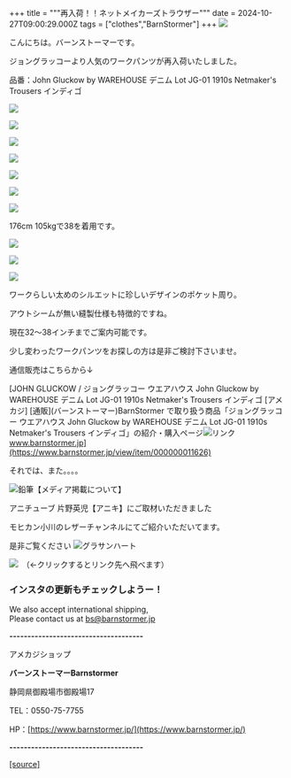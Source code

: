 +++
title = """再入荷！！ネットメイカーズトラウザー"""
date = 2024-10-27T09:00:29.000Z
tags = ["clothes","BarnStormer"]
+++
[![](https://stat.ameba.jp/user_images/20231023/16/barnstormer-go/b2/03/p/o0420015015354743273.png)](https://ameblo.jp/barnstormer-go/entry-12825670498.html)

こんにちは。バーンストーマーです。

ジョングラッコーより人気のワークパンツが再入荷いたしました。

品番：John Gluckow by WAREHOUSE デニム Lot JG-01 1910s Netmaker's Trousers インディゴ

[![](https://stat.ameba.jp/user_images/20241027/17/barnstormer-go/bd/00/j/o0467070115502881178.jpg)](https://stat.ameba.jp/user_images/20241027/17/barnstormer-go/bd/00/j/o0467070115502881178.jpg)

[![](https://stat.ameba.jp/user_images/20241027/17/barnstormer-go/09/f6/j/o0467070115502881181.jpg)](https://stat.ameba.jp/user_images/20241027/17/barnstormer-go/09/f6/j/o0467070115502881181.jpg)

[![](https://stat.ameba.jp/user_images/20241027/17/barnstormer-go/b8/6e/j/o0466070015502881623.jpg)](https://stat.ameba.jp/user_images/20241027/17/barnstormer-go/b8/6e/j/o0466070015502881623.jpg)

[![](https://stat.ameba.jp/user_images/20241027/17/barnstormer-go/7b/19/j/o0466070015502881624.jpg)](https://stat.ameba.jp/user_images/20241027/17/barnstormer-go/7b/19/j/o0466070015502881624.jpg)

[![](https://stat.ameba.jp/user_images/20241027/17/barnstormer-go/ec/5f/j/o0466070015502881626.jpg)](https://stat.ameba.jp/user_images/20241027/17/barnstormer-go/ec/5f/j/o0466070015502881626.jpg)

[![](https://stat.ameba.jp/user_images/20241027/17/barnstormer-go/a0/bd/j/o0466070015502881183.jpg)](https://stat.ameba.jp/user_images/20241027/17/barnstormer-go/a0/bd/j/o0466070015502881183.jpg)

[![](https://stat.ameba.jp/user_images/20241027/17/barnstormer-go/7e/28/j/o0466070015502881629.jpg)](https://stat.ameba.jp/user_images/20241027/17/barnstormer-go/7e/28/j/o0466070015502881629.jpg)

176cm 105kgで38を着用です。

[![](https://stat.ameba.jp/user_images/20231215/18/barnstormer-go/0a/bc/j/o0700105015377327686.jpg?caw=800)](https://ameblo.jp/barnstormer-go/image-12832666323-15377327686.html)

[![](https://stat.ameba.jp/user_images/20231215/18/barnstormer-go/d2/71/j/o0700105015377327687.jpg?caw=800)](https://ameblo.jp/barnstormer-go/image-12832666323-15377327687.html)

[![](https://stat.ameba.jp/user_images/20231215/18/barnstormer-go/34/26/j/o0700105015377327694.jpg?caw=800)](https://ameblo.jp/barnstormer-go/image-12832666323-15377327694.html)

ワークらしい太めのシルエットに珍しいデザインのポケット周り。

アウトシームが無い縫製仕様も特徴的ですね。

現在32～38インチまでご案内可能です。

少し変わったワークパンツをお探しの方は是非ご検討下さいませ。

通信販売はこちらから↓

[JOHN GLUCKOW / ジョングラッコー ウエアハウス John Gluckow by WAREHOUSE デニム Lot JG-01 1910s Netmaker's Trousers インディゴ \[アメカジ\] \[通販\](バーンストーマー)BarnStormer で取り扱う商品「ジョングラッコー ウエアハウス John Gluckow by WAREHOUSE デニム Lot JG-01 1910s Netmaker's Trousers インディゴ」の紹介・購入ページ![リンク](https://c.stat100.ameba.jp/ameblo/symbols/v3.20.0/svg/gray/editor_link.svg)www.barnstormer.jp](https://www.barnstormer.jp/view/item/000000011626)

それでは、また。。。。

![鉛筆](https://stat100.ameba.jp/blog/ucs/img/char/char3/519.png)【メディア掲載について】

アニチューブ 片野英児【アニキ】にご取材いただきました

モヒカン小川のレザーチャンネルにてご紹介いただいてます。

是非ご覧ください ![グラサンハート](https://stat100.ameba.jp/blog/ucs/img/char/char3/148.png)

[![](https://stat.ameba.jp/user_images/20230412/16/barnstormer-go/6a/23/p/o0108010815269242493.png)](https://www.instagram.com/barnstormer_daily/)　（←クリックするとリンク先へ飛べます）

### インスタの更新もチェックしようー！

We also accept international shipping,  
Please contact us at bs@barnstormer.jp

**\-------------------------------------**

アメカジショップ

**バーンストーマーBarnstormer**

静岡県御殿場市御殿場17

TEL：0550-75-7755

HP：[https://www.barnstormer.jp/](https://www.barnstormer.jp/)

**\-------------------------------------**

[[source]](https://ameblo.jp/barnstormer-go/entry-12872821997.html)
